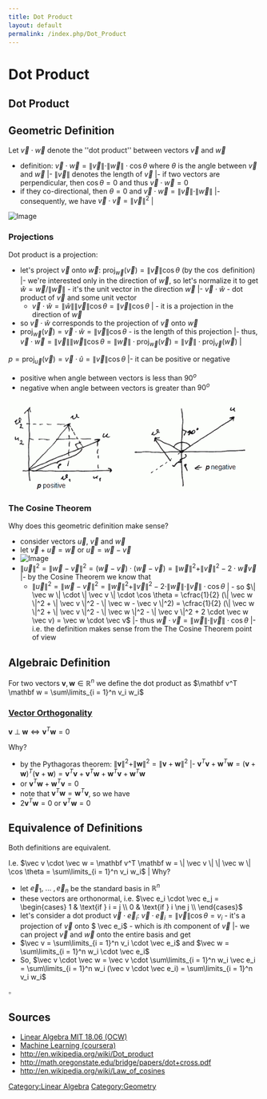 ```yaml
---
title: Dot Product
layout: default
permalink: /index.php/Dot_Product
---
```


# Dot Product

## Dot Product

## Geometric Definition
Let $\vec v \cdot \vec w$ denote the ''dot product'' between vectors $\vec v$ and $\vec w$
- definition: $\vec v \cdot \vec w = \|  \vec v \| \cdot \| \vec w \| \cdot \cos \theta$ where $\theta$ is the angle between $\vec v$ and $\vec w$ |- $\|  \vec v \|$ denotes the length of $\vec v$ |- if two vectors are perpendicular, then $\cos \theta = 0$ and thus $\vec v \cdot \vec w = 0$
- if they co-directional, then $\theta = 0$ and $\vec v \cdot \vec w = \|  \vec v \| \cdot \| \vec w \|$ |- consequently, we have $\vec v \cdot \vec v = \|  \vec v \|^2$ |
<img src="http://habrastorage.org/files/4a7/cd6/a98/4a7cd6a988b24d629f728b7216536b07.png" alt="Image">


### Projections
Dot product is a projection:
- let's project $\vec v$ onto $\vec w$: $\text{proj}_{\vec w} (\vec v) = \|  \vec v \| \cos \theta$ (by the $\cos$ definition) |- we're interested only in the direction of $\vec w$, so let's normalize it to get $\hat w = \vec w / \|  \vec w \|$ - it's the unit vector in the direction $\vec w$ |- $\vec v \cdot \hat w$ - dot product of $\vec v$ and some unit vector
  - $\vec v \cdot \hat w = \|  \hat w \| \| \vec v \| \cos \theta = \| \vec v \| \cos \theta$ |  - it is a projection in the direction of $\vec w$ 
- so $\vec v \cdot \hat w$ corresponds to the projection of $\vec v$ onto $\vec w$
- $\text{proj}_{\vec w} (\vec v) = \vec v \cdot \hat w = \|  \vec v \| \cos \theta$ - is the length of this projection |- thus, $\vec v \cdot \vec w = \|  \vec v \|  \| \vec w \| \cos \theta = \| \vec w \|  \cdot \text{proj}_{\vec w} (\vec v) = \| \vec v \| \cdot \text{proj}_{\vec v} (\vec w)$ |


$p = \text{proj}_{\vec u} (\vec v) = \vec v \cdot \hat u = \|  \vec v \| \cos \theta$ |- it can be positive or negative
- positive when angle between vectors is less than $90^o$
- negative when angle between vectors is greater than $90^o$

<img src="https://raw.githubusercontent.com/alexeygrigorev/wiki-figures/master/legacy/svm-vectors-projection.png" alt="Image">



### The Cosine Theorem
Why does this geometric definition make sense?

- consider vectors $\vec u$, $\vec v$ and $\vec w$
- let $\vec v + \vec u = \vec w$ or $\vec u = \vec w - \vec v$
- <img src="http://habrastorage.org/files/d9f/8b1/073/d9f8b10734864b92bdcf9cf5ac92a0dc.png" alt="Image">
- $\|  \vec u \|^2 =  \| \vec w - \vec v \|^2 = (\vec w - \vec v) \cdot (\vec w - \vec v) = \| \vec w \|^2 + \| \vec v \|^2 - 2 \cdot \vec w \vec v$ |- by the Cosine Theorem we know that 
  - $\|  \vec u \|^2 =  \| \vec w - \vec v \|^2 = \| \vec w \|^2 + \| \vec v \|^2 - 2 \cdot \| \vec w \| \cdot \| \vec v \| \cdot \cos \theta$  |  - so $\|  \vec w \| \cdot \| \vec v \| \cdot \cos \theta = \cfrac{1}{2} (\| \vec w \|^2 + \| \vec v \|^2 - \| \vec w - \vec v \|^2) = \cfrac{1}{2} (\| \vec w \|^2 + \| \vec v \|^2 - \| \vec w \|^2 - \| \vec v \|^2 + 2 \cdot \vec w \vec v) = \vec w \cdot \vec v$ |- thus $\vec w \cdot \vec v = \|  \vec w \| \cdot \| \vec v \| \cdot \cos \theta$ |- i.e. the definition makes sense from the The Cosine Theorem point of view



## Algebraic Definition
For two vectors $\mathbf v, \mathbf w \in \mathbb R^n$ we define the dot product as $\mathbf v^T \mathbf w = \sum\limits_{i = 1}^n v_i w_i$


### [Vector Orthogonality](Vector_Orthogonality)
$\mathbf v \; \bot \; \mathbf w \iff \mathbf v^T \mathbf w = 0$

Why?
- by the Pythagoras theorem: $\|  \mathbf v \|^2 + \| \mathbf w \|^2 = \| \mathbf v + \mathbf w \|^2$ |- $\mathbf v^T \mathbf v + \mathbf w^T \mathbf w = (\mathbf v + \mathbf w)^T (\mathbf v + \mathbf w) = \mathbf v^T \mathbf v + \mathbf v^T \mathbf w + \mathbf w^T \mathbf v + \mathbf w^T \mathbf w$
- or $\mathbf v^T \mathbf w + \mathbf w^T \mathbf v = 0$
- note that $\mathbf v^T \mathbf w = \mathbf w^T \mathbf v$, so we have 
- $2 \mathbf v^T \mathbf w = 0$ or $\mathbf v^T \mathbf w = 0$



## Equivalence of Definitions
Both definitions are equivalent. 

I.e. $\vec v \cdot \vec w = \mathbf v^T \mathbf w = \|  \vec v \| \| \vec w \| \cos \theta = \sum\limits_{i = 1}^n v_i w_i$ |
Why? 
- let $\vec e_1, \ ... \ , \vec e_n$ be the standard basis in $\mathbb R^n$
- these vectors are orthonormal, i.e. $\vec e_i \cdot \vec e_j = \begin{cases} 
1 & \text{if } i = j \\
0 & \text{if } i \ne j \\
\end{cases}$
- let's consider a dot product $\vec v \cdot \vec e_i$: $\vec v \cdot \vec e_i = \|  \vec v \| \cos \theta = v_i$ - it's a projection of $\vec v$ onto $ \vec e_i$ - which is $i$th component of $\vec v$ |- we can project $\vec v$ and $\vec w$ onto the entire basis and get
- $\vec v = \sum\limits_{i = 1}^n v_i \cdot \vec e_i$ and $\vec w = \sum\limits_{i = 1}^n w_i \cdot \vec e_i$
- So, $\vec v \cdot \vec w = \vec v \cdot \sum\limits_{i = 1}^n w_i \vec e_i = \sum\limits_{i = 1}^n w_i (\vec v \cdot \vec e_i) = \sum\limits_{i = 1}^n v_i w_i$

$\square$


## Sources
- [Linear Algebra MIT 18.06 (OCW)](Linear_Algebra_MIT_18.06_(OCW))
- [Machine Learning (coursera)](Machine_Learning_(coursera))
- http://en.wikipedia.org/wiki/Dot_product
- http://math.oregonstate.edu/bridge/papers/dot+cross.pdf
- http://en.wikipedia.org/wiki/Law_of_cosines

[Category:Linear Algebra](Category_Linear_Algebra)
[Category:Geometry](Category_Geometry)